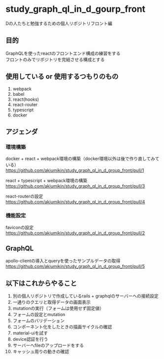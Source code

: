 # study_graph_ql_in_d_gourp_front
Dの人たちと勉強するための個人リポジトリフロント編

## 目的
GraphQLを使ったreactのフロントエンド構成の練習をする  
フロントのみでリポジトリを完結させる構成とする

## 使用している or 使用するつもりのもの
1. webpack
1. babel
1. react(hooks)
1. react-router
1. typescript
1. docker

## アジェンダ

### 環境構築
docker + react + webpack環境の構築（docker環境以外は後で作り直してみている）  
https://github.com/akiumikin/study_graph_ql_in_d_group_front/pull/1  
  
react + typescript + webpack環境の構築  
https://github.com/akiumikin/study_graph_ql_in_d_group_front/pull/3  

react-routerの設定  
https://github.com/akiumikin/study_graph_ql_in_d_group_front/pull/4
  
  
### 機能設定
faviconの設定  
https://github.com/akiumikin/study_graph_ql_in_d_group_front/pull/2  

## GraphQL
apollo-clientの導入とqueryを使ったサンプルデータの取得  
https://github.com/akiumikin/study_graph_ql_in_d_group_front/pull/5  

## 以下はこれからやること
1. 別の個人リポジトリで作成しているrails + graphqlのサーバーへの接続設定
1. 一通りのクエリと取得データの画面表示
1. mutationの実行（フォームは使用せず固定値）
1. フォームの設定とmutation
1. フォームのバリデーション
1. コンポーネント化をしたときの描画サイクルの確認
1. material-uiを試す
1. device認証を行う
1. サーバーへfileのアップロードをする
1. キャッシュ周りの動きの確認
